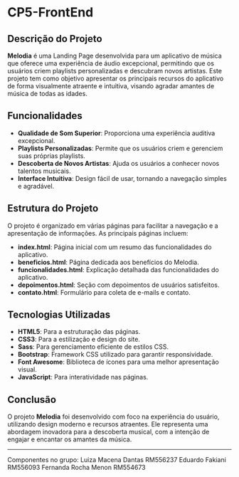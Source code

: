 # CP5-FrontEnd

## Descrição do Projeto

**Melodia** é uma Landing Page desenvolvida para um aplicativo de música que oferece uma experiência de áudio excepcional, permitindo que os usuários criem playlists personalizadas e descubram novos artistas. Este projeto tem como objetivo apresentar os principais recursos do aplicativo de forma visualmente atraente e intuitiva, visando agradar amantes de música de todas as idades.

## Funcionalidades

- **Qualidade de Som Superior**: Proporciona uma experiência auditiva excepcional.
- **Playlists Personalizadas**: Permite que os usuários criem e gerenciem suas próprias playlists.
- **Descoberta de Novos Artistas**: Ajuda os usuários a conhecer novos talentos musicais.
- **Interface Intuitiva**: Design fácil de usar, tornando a navegação simples e agradável.

## Estrutura do Projeto

O projeto é organizado em várias páginas para facilitar a navegação e a apresentação de informações. As principais páginas incluem:

- **index.html**: Página inicial com um resumo das funcionalidades do aplicativo.
- **beneficios.html**: Página dedicada aos benefícios do Melodia.
- **funcionalidades.html**: Explicação detalhada das funcionalidades do aplicativo.
- **depoimentos.html**: Seção com depoimentos de usuários satisfeitos.
- **contato.html**: Formulário para coleta de e-mails e contato.

## Tecnologias Utilizadas

- **HTML5**: Para a estruturação das páginas.
- **CSS3**: Para a estilização e design do site.
- **Sass**: Para gerenciamento eficiente de estilos CSS.
- **Bootstrap**: Framework CSS utilizado para garantir responsividade.
- **Font Awesome**: Biblioteca de ícones para uma melhor apresentação visual.
- **JavaScript**: Para interatividade nas páginas.

## Conclusão

O projeto **Melodia** foi desenvolvido com foco na experiência do usuário, utilizando design moderno e recursos atraentes. Ele representa uma abordagem inovadora para a descoberta musical, com a intenção de engajar e encantar os amantes da música.
______________________________________________________________________________________________________________________________________________________________________________
Componentes no grupo:
Luiza Macena Dantas 
RM556237
Eduardo Fakiani 
RM556093
Fernanda Rocha Menon
RM554673
